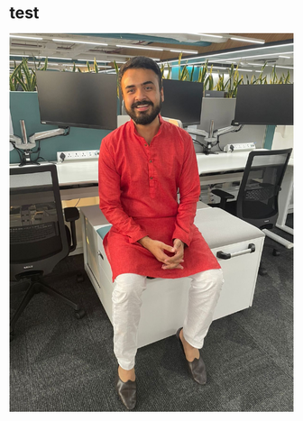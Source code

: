 # test

![Header_IMG](https://raw.githubusercontent.com/akulchhillar/the_quest_of_akul/main/assests/IMG-20221021-WA0002.jpg)
